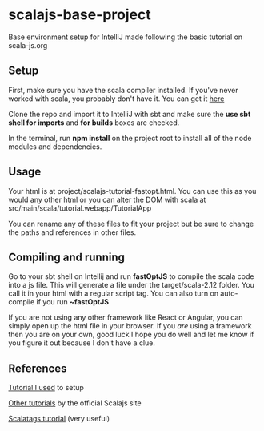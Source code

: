 # scalajs-base-project
Base environment setup for IntelliJ made following the basic tutorial on scala-js.org

## Setup
First, make sure you have the scala compiler installed. If you've never worked with scala, you probably don't have it. You can get it [here](scala-lang.org)

Clone the repo and import it to IntelliJ with sbt and make sure the **use sbt shell for imports** and **for builds** boxes are checked.

In the terminal, run **npm install** on the project root to install all of the node modules and dependencies.

## Usage
Your html is at project/scalajs-tutorial-fastopt.html. You can use this as you would any other html or you can alter the DOM with scala at src/main/scala/tutorial.webapp/TutorialApp

You can rename any of these files to fit your project but be sure to change the paths and references in other files.

## Compiling and running
Go to your sbt shell on Intellij and run **fastOptJS** to compile the scala code into a js file. This will generate a file under the target/scala-2.12 folder. You call it in your html with a regular script tag. You can also turn on auto-compile if you run **~fastOptJS**

If you are not using any other framework like React or Angular, you can simply open up the html file in your browser. If you *are* using a framework then you are on your own, good luck I hope you do well and let me know if you figure it out because I don't have a clue.

## References
[Tutorial I used](https://www.scala-js.org/doc/tutorial/basic/) to setup

[Other tutorials](https://www.scala-js.org/doc/tutorial/) by the official Scalajs site

[Scalatags tutorial](http://www.lihaoyi.com/scalatags/#ScalaTags) (very useful)
